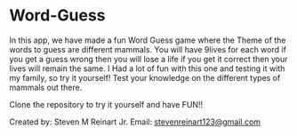 # Word-Guess
In this app, we have made a fun Word Guess game where the Theme of the words to guess are different mammals.
You will have 9lives for each word if you get a guess wrong then you will lose a life if you get it correct then your lives will remain the same. I Had a lot of fun with this one and testing it with my family, so try it yourself! Test your knowledge on the different types of mammals out there. 

Clone the repository to try it yourself and have FUN!!

Created by: Steven M Reinart Jr.
Email: stevenreinart123@gmail.com